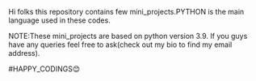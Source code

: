Hi folks this repository contains  few mini_projects.PYTHON is the main language used in these codes.

NOTE:These mini_projects are based on python version 3.9.
If you guys have any queries feel free to ask(check out my bio to find my email address).

#HAPPY_CODINGS😊

